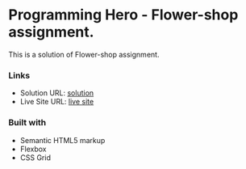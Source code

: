 # Programming Hero - Flower-shop assignment.

This is a solution of Flower-shop assignment.

### Links

- Solution URL: [solution](https://github.com/m-im-ha/flower-shop)
- Live Site URL: [live site](https://m-im-ha.github.io/B10A1-Challenge-Begins-main/)

### Built with

- Semantic HTML5 markup
- Flexbox
- CSS Grid